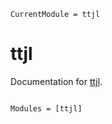 ```@meta
CurrentModule = ttjl
```

# ttjl

Documentation for [ttjl](https://github.com/Tretyak0ID/ttjl.jl).

```@index
```

```@autodocs
Modules = [ttjl]
```
